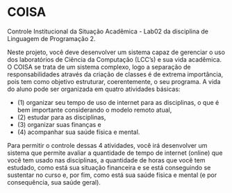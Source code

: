 # COISA
Controle Institucional da Situação Acadêmica - Lab02 da disciplina de Linguagem de Programação 2. 

Neste projeto, você deve desenvolver um sistema capaz de gerenciar o uso dos laboratórios de Ciência da Computação (LCC’s) e sua vida acadêmica. O COISA se trata de um sistema complexo, logo a separação de responsabilidades através da criação de classes é de extrema importância, pois tem como objetivo estruturar, coerentemente, o seu programa.
A vida do aluno pode ser organizada em quatro atividades básicas: 
- (1) organizar seu tempo de uso de internet para as disciplinas, o que é bem importante considerando o modelo remoto atual,
- (2) estudar para as disciplinas, 
- (3) organizar suas finanças e 
- (4) acompanhar sua saúde física e mental. 

Para permitir o controle dessas 4 atividades, você irá desenvolver um sistema que permite avaliar a quantidade de tempo de internet (online) que você tem usado nas disciplinas, a quantidade de horas que você tem estudado, como está sua situação financeira e se está conseguindo se sustentar no curso e, por fim, como está sua saúde física e mental (e por consequência, sua saúde geral).
